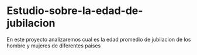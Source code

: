 # Estudio-sobre-la-edad-de-jubilacion
En este proyecto analizaremos cual es la edad promedio de jubilacion de los hombre y mujeres de diferentes paises 
